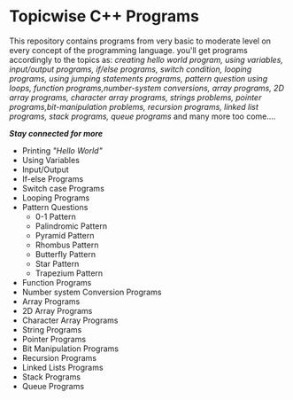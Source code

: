 # Topicwise C++ Programs

This repository contains programs from very basic to moderate level on every concept of the programming language.
you'll get programs accordingly to the topics as: *creating hello world program, using variables, input/output programs, if/else programs, switch condition, looping programs, using jumping statements programs, pattern question using loops, function programs,number-system conversions, array programs, 2D array programs, character array programs, strings problems, pointer programs,bit-manipulation problems, recursion programs, linked list programs, stack programs, queue programs* and many more too come....

 
***Stay connected for more***

- Printing *"Hello World"*
- Using Variables
- Input/Output
- If-else Programs
- Switch case Programs
- Looping Programs
- Pattern Questions
  - 0-1 Pattern
  - Palindromic Pattern
  - Pyramid Pattern
  - Rhombus Pattern
  - Butterfly Pattern
  - Star Pattern
  - Trapezium Pattern
- Function Programs
- Number system Conversion Programs 
- Array Programs
- 2D Array Programs
- Character Array Programs
- String Programs
- Pointer Programs
- Bit Manipulation Programs
- Recursion Programs
- Linked Lists Programs
- Stack Programs
- Queue Programs

